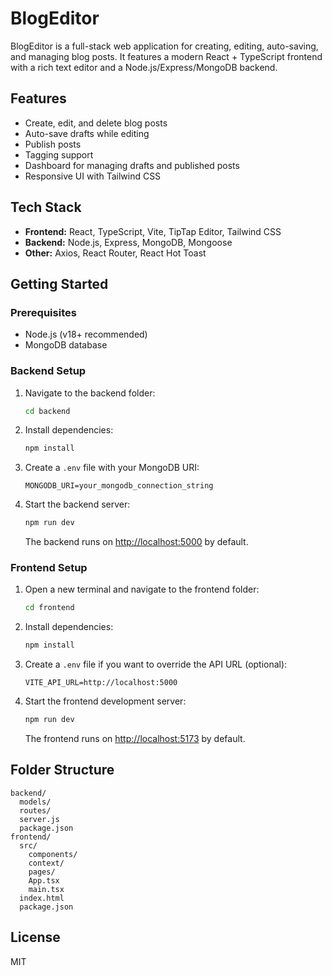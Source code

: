 # BlogEditor

BlogEditor is a full-stack web application for creating, editing, auto-saving, and managing blog posts. It features a modern React + TypeScript frontend with a rich text editor and a Node.js/Express/MongoDB backend.

## Features

- Create, edit, and delete blog posts
- Auto-save drafts while editing
- Publish posts
- Tagging support
- Dashboard for managing drafts and published posts
- Responsive UI with Tailwind CSS

## Tech Stack

- **Frontend:** React, TypeScript, Vite, TipTap Editor, Tailwind CSS
- **Backend:** Node.js, Express, MongoDB, Mongoose
- **Other:** Axios, React Router, React Hot Toast

## Getting Started

### Prerequisites

- Node.js (v18+ recommended)
- MongoDB database

### Backend Setup

1. Navigate to the backend folder:
   ```sh
   cd backend
   ```
2. Install dependencies:
   ```sh
   npm install
   ```
3. Create a `.env` file with your MongoDB URI:
   ```
   MONGODB_URI=your_mongodb_connection_string
   ```
4. Start the backend server:
   ```sh
   npm run dev
   ```
   The backend runs on [http://localhost:5000](http://localhost:5000) by default.

### Frontend Setup

1. Open a new terminal and navigate to the frontend folder:
   ```sh
   cd frontend
   ```
2. Install dependencies:
   ```sh
   npm install
   ```
3. Create a `.env` file if you want to override the API URL (optional):
   ```
   VITE_API_URL=http://localhost:5000
   ```
4. Start the frontend development server:
   ```sh
   npm run dev
   ```
   The frontend runs on [http://localhost:5173](http://localhost:5173) by default.

## Folder Structure

```
backend/
  models/
  routes/
  server.js
  package.json
frontend/
  src/
    components/
    context/
    pages/
    App.tsx
    main.tsx
  index.html
  package.json
```

## License

MIT
